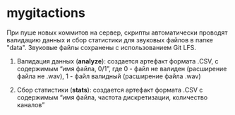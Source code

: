 # mygitactions

При пуше новых коммитов на сервер, скрипты автоматически проводят валидацию данных и сбор статистики для звуковых файлов в папке "data". Звуковые файлы сохранены с использованием Git LFS.

1. Валидация данных (**analyze**): создается артефакт формата .CSV, с содержимым “имя файла, 0/1”, где 0 - файл не валиден (расширение файла не .wav), 1 - файл
валидный (расширение файла .wav)

2. Сбор статистики (**stats**): создается артефакт формата .CSV с содержимым “имя файла, частота дискретизации, количество каналов”
